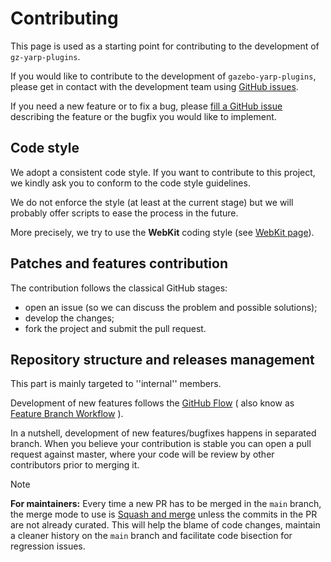 # Contributing

This page is used as a starting point for contributing to the development of `gz-yarp-plugins`.

If you would like to contribute to the development of `gazebo-yarp-plugins`, please get in contact with the development team using [GitHub issues](https://github.com/robotology/gz-sim-yarp-plugins/issues).

If you need a new feature or to fix a bug, please [fill a GitHub issue](https://github.com/robotology/gz-sim-yarp-plugins/issues/new) describing the feature or the bugfix you would like to implement.

## Code style

We adopt a consistent code style.
If you want to contribute to this project, we kindly ask you to conform to the code style guidelines.

We do not enforce the style (at least at the current stage) but we will probably offer scripts to ease the process in the future.

More precisely, we try to use the **WebKit** coding style (see [WebKit page](http://www.webkit.org/coding/coding-style.html)).

## Patches and features contribution

The contribution follows the classical GitHub stages:

* open an issue (so we can discuss the problem and possible solutions);
* develop the changes;
* fork the project and submit the pull request.

## Repository structure and releases management

This part is mainly targeted to ''internal'' members.

Development of new features follows the [GitHub Flow](https://guides.github.com/introduction/flow/index.html) ( also know as [Feature Branch Workflow](https://www.atlassian.com/git/tutorials/comparing-workflows/feature-branch-workflow) ).

In a nutshell, development of new features/bugfixes happens in separated branch. When you believe your contribution is stable
you can open a pull request against master, where your code will be review by other contributors prior to merging it.

> [!NOTE]  
> **For maintainers:** Every time a new PR has to be merged in the `main` branch, the merge mode to use is [Squash and merge](https://docs.github.com/en/pull-requests/collaborating-with-pull-requests/incorporating-changes-from-a-pull-request/about-pull-request-merges#squash-and-merge-your-commits) unless the commits in the PR are not already curated. This will help the blame of code changes, maintain a cleaner history on the `main` branch and facilitate code bisection for regression issues.
